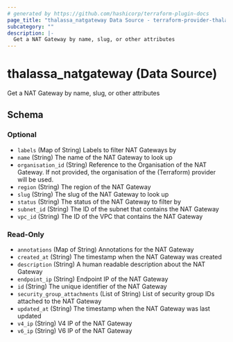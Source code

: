```yaml
---
# generated by https://github.com/hashicorp/terraform-plugin-docs
page_title: "thalassa_natgateway Data Source - terraform-provider-thalassa"
subcategory: ""
description: |-
  Get a NAT Gateway by name, slug, or other attributes
---
```


# thalassa_natgateway (Data Source)

Get a NAT Gateway by name, slug, or other attributes



<!-- schema generated by tfplugindocs -->
## Schema

### Optional

- `labels` (Map of String) Labels to filter NAT Gateways by
- `name` (String) The name of the NAT Gateway to look up
- `organisation_id` (String) Reference to the Organisation of the NAT Gateway. If not provided, the organisation of the (Terraform) provider will be used.
- `region` (String) The region of the NAT Gateway
- `slug` (String) The slug of the NAT Gateway to look up
- `status` (String) The status of the NAT Gateway to filter by
- `subnet_id` (String) The ID of the subnet that contains the NAT Gateway
- `vpc_id` (String) The ID of the VPC that contains the NAT Gateway

### Read-Only

- `annotations` (Map of String) Annotations for the NAT Gateway
- `created_at` (String) The timestamp when the NAT Gateway was created
- `description` (String) A human readable description about the NAT Gateway
- `endpoint_ip` (String) Endpoint IP of the NAT Gateway
- `id` (String) The unique identifier of the NAT Gateway
- `security_group_attachments` (List of String) List of security group IDs attached to the NAT Gateway
- `updated_at` (String) The timestamp when the NAT Gateway was last updated
- `v4_ip` (String) V4 IP of the NAT Gateway
- `v6_ip` (String) V6 IP of the NAT Gateway

